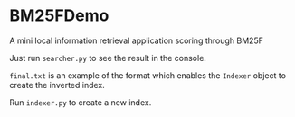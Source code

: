 # BM25FDemo
A mini local information retrieval application scoring through BM25F

Just run `searcher.py` to see the result in the console. 

`final.txt` is an example of  the format which enables the `Indexer` object to create the inverted index. 

Run `indexer.py` to create a new index.
